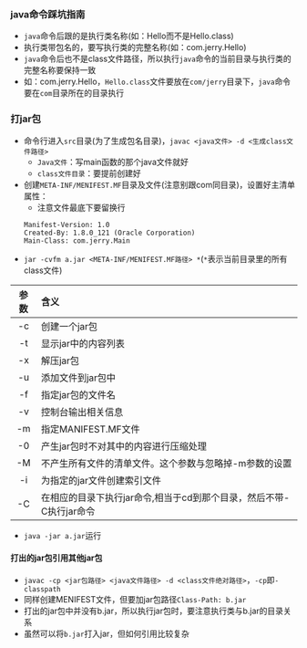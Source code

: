 
### java命令踩坑指南
* `java`命令后跟的是执行类名称(如：Hello而不是Hello.class)
* 执行类带包名的，要写执行类的完整名称(如：com.jerry.Hello)
* `java`命令后也不是class文件路径，所以执行`java`命令的当前目录与执行类的完整名称要保持一致
* 如：com.jerry.Hello，`Hello.class`文件要放在`com/jerry`目录下，`java`命令要在`com`目录所在的目录执行

### 打jar包
* 命令行进入`src`目录(为了生成包名目录)，`javac <java文件> -d <生成class文件路径>`
	* `Java文件`：写main函数的那个java文件就好
	* `class文件目录`：要提前创建好
* 创建`META-INF/MENIFEST.MF`目录及文件(注意别跟com同目录)，设置好主清单属性：
	* 注意文件最底下要留换行
    ```
    Manifest-Version: 1.0
    Created-By: 1.8.0_121 (Oracle Corporation)
    Main-Class: com.jerry.Main

    ```
* `jar -cvfm a.jar <META-INF/MENIFEST.MF路径> *`(`*`表示当前目录里的所有class文件)
	
参数 | 含义
:--: | :--
-c | 创建一个jar包
-t | 显示jar中的内容列表
-x | 解压jar包
-u | 添加文件到jar包中
-f | 指定jar包的文件名
-v | 控制台输出相关信息 
-m | 指定MANIFEST.MF文件 
-0 | 产生jar包时不对其中的内容进行压缩处理
-M | 不产生所有文件的清单文件。这个参数与忽略掉-m参数的设置 
-i | 为指定的jar文件创建索引文件
-C | 在相应的目录下执行jar命令,相当于cd到那个目录，然后不带-C执行jar命令
* `java -jar a.jar`运行
#### 打出的jar包引用其他jar包
* `javac -cp <jar包路径> <java文件路径> -d <class文件绝对路径>`，`-cp`即`-classpath`
* 同样创建MENIFEST文件，但要加jar包路径`Class-Path: b.jar`
* 打出的jar包中并没有b.jar，所以执行jar包时，要注意执行类与b.jar的目录关系
* 虽然可以将`b.jar`打入jar，但如何引用比较复杂